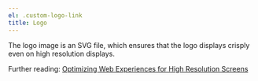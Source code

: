 ```yaml
---
el: .custom-logo-link
title: Logo
---
```

The logo image is an SVG file, which ensures that the logo displays crisply even 
on high resolution displays.

Further reading: 
[Optimizing Web Experiences for High Resolution Screens](http://bradfrostweb.com/blog/mobile/hi-res-optimization/)
